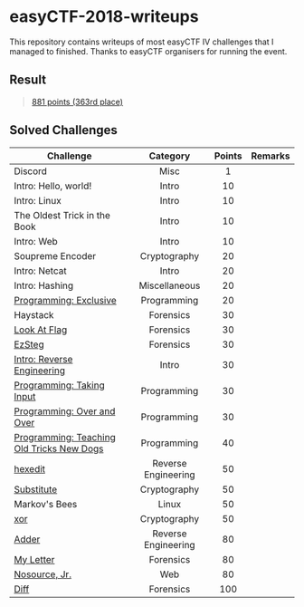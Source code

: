 # easyCTF-2018-writeups

This repository contains writeups of most easyCTF IV challenges that I managed to finished. Thanks to easyCTF organisers for running the event.  

## Result

> [881 points (363rd place)](./screenshots/rank.png)

## Solved Challenges

Challenge | Category | Points | Remarks
----------|:--------:|:------:| -------
Discord | Misc | 1 | 
Intro: Hello, world! | Intro | 10 | 
Intro: Linux | Intro | 10 | 
The Oldest Trick in the Book | Intro | 10 | 
Intro: Web | Intro | 10 | 
Soupreme Encoder | Cryptography | 20 | 
Intro: Netcat | Intro | 20 | 
Intro: Hashing | Miscellaneous | 20 | 
[Programming: Exclusive](https://github.com/asinggih/easyCTF-2018-writeups/blob/master/Programming/Programming-Exclusive.md) | Programming | 20 | 
Haystack | Forensics | 30 | 
[Look At Flag](https://github.com/asinggih/easyCTF-2018-writeups/blob/master/Forensics/Look_at_flag.md) | Forensics | 30 | 
[EzSteg](https://github.com/asinggih/easyCTF-2018-writeups/blob/master/Forensics/Ezsteg.md) | Forensics | 30 | 
[Intro: Reverse Engineering](https://github.com/asinggih/easyCTF-2018-writeups/blob/master/Reverse_Engineering/Intro-Reverse_Engineering.md) | Intro | 30 | 
[Programming: Taking Input](https://github.com/asinggih/easyCTF-2018-writeups/blob/master/Programming/Programming-Taking_Input.md) | Programming | 30 | 
[Programming: Over and Over](https://github.com/asinggih/easyCTF-2018-writeups/blob/master/Programming/Programing-Over_and_Over.md) | Programming | 30 | 
[Programming: Teaching Old Tricks New Dogs](https://github.com/asinggih/easyCTF-2018-writeups/blob/master/Programming/Teaching_old_tricks_new_dogs.md) | Programming | 40 | 
[hexedit](https://github.com/asinggih/easyCTF-2018-writeups/blob/master/Reverse_Engineering/hexedit.md) | Reverse Engineering | 50 | 
[Substitute](https://github.com/asinggih/easyCTF-2018-writeups/blob/master/Cryptography/Substitute.md) | Cryptography | 50 | 
Markov's Bees | Linux | 50 | 
[xor](https://github.com/asinggih/easyCTF-2018-writeups/blob/master/Cryptography/xor.md) | Cryptography | 50 | 
[Adder](https://github.com/asinggih/easyCTF-2018-writeups/blob/master/Reverse_Engineering/Adder.md) | Reverse Engineering | 80 | 
[My Letter](https://github.com/asinggih/easyCTF-2018-writeups/blob/master/Forensics/My_letter.md) | Forensics | 80 | 
[Nosource, Jr.](https://github.com/asinggih/easyCTF-2018-writeups/blob/master/Web/NosourceJR.md) | Web | 80 | 
[Diff](https://github.com/asinggih/easyCTF-2018-writeups/blob/master/Forensics/diff.md) | Forensics | 100 | 


